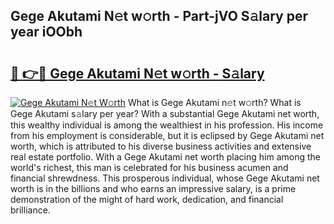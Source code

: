 ## Gege Akutami N𝚎t w𝚘rth - Part-jVO S𝚊lary per year iOObh

# <h2><a href="http://gc2g0f.nevu.top/?p=Gege+Akutami">🔗 👉🔴 Gege Akutami N𝚎t w𝚘rth - S𝚊lary</a></h2>

[![Gege Akutami N𝚎t W𝚘rth](https://i.imgur.com/Oavwk0R.jpeg)](http://gc2g0f.nevu.top/?p=Gege+Akutami)
What is Gege Akutami n𝚎t w𝚘rth? What is Gege Akutami s𝚊lary per year?
With a substantial Gege Akutami net worth, this wealthy individual is among the wealthiest in his profession. His income from his employment is considerable, but it is eclipsed by Gege Akutami net worth, which is attributed to his diverse business activities and extensive real estate portfolio. With a Gege Akutami net worth placing him among the world's richest, this man is celebrated for his business acumen and financial shrewdness. This prosperous individual, whose Gege Akutami net worth is in the billions and who earns an impressive salary, is a prime demonstration of the might of hard work, dedication, and financial brilliance.
